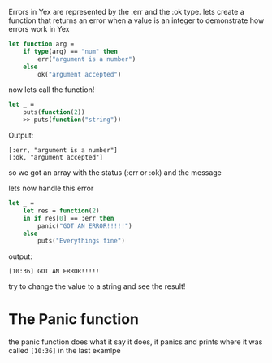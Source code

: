 Errors in Yex are represented by the :err and the :ok type. lets create a function that returns an error when a value is an integer to demonstrate how errors work in Yex
```ml
let function arg = 
    if type(arg) == "num" then 
        err("argument is a number")
    else 
        ok("argument accepted")
```
now lets call the function!

```ml 
let _ = 
    puts(function(2))
    >> puts(function("string"))
```    
Output:
```
[:err, "argument is a number"]
[:ok, "argument accepted"]
```
so we got an array with the status (:err or :ok) and the message

lets now handle this error

```ml
let _ = 
    let res = function(2)
    in if res[0] == :err then 
        panic("GOT AN ERROR!!!!!")
    else 
        puts("Everythings fine")
```

output:
``` 
[10:36] GOT AN ERROR!!!!!
``` 

try to change the value to a string and see the result!

# The Panic function

the panic function does what it say it does, it panics and prints where it was called `[10:36]` in the last examlpe




